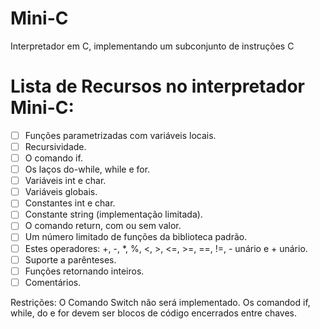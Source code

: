# Mini-C
Interpretador em C, implementando um  subconjunto de instruções C


# Lista de Recursos no interpretador Mini-C:

- [ ] Funções parametrizadas com variáveis locais.
- [ ] Recursividade.
- [ ] O comando if.
- [ ] Os laços do-while, while e for.
- [ ] Variáveis int e char.
- [ ] Variáveis globais.
- [ ] Constantes int e char.
- [ ] Constante string (implementação limitada).
- [ ] O comando return, com ou sem valor.
- [ ] Um número limitado de funções da biblioteca padrão.
- [ ] Estes operadores: +, -, *, %, <, >, <=, >=, ==, !=, - unário e + unário.
- [ ] Suporte a parênteses.
- [ ] Funções retornando inteiros.
- [ ] Comentários.

Restrições:
    O Comando Switch não será implementado.
    Os comandod if, while, do e for devem ser blocos de código encerrados entre chaves.







